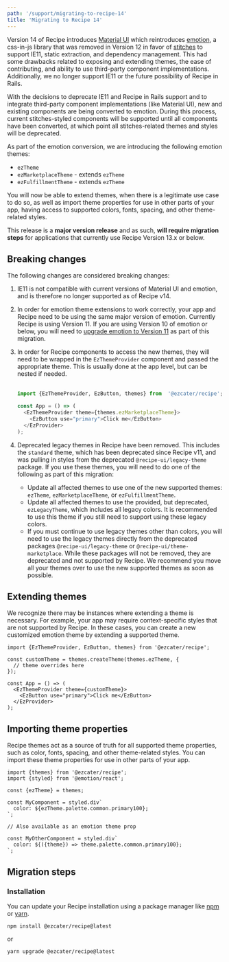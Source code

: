 ```yaml
---
path: '/support/migrating-to-recipe-14'
title: 'Migrating to Recipe 14'
---
```


Version 14 of Recipe introduces [Material UI](https://mui.com/) which reintroduces [emotion](https://emotion.sh/docs/introduction), a css-in-js library that was removed in Version 12 in favor of [stitches](https://stitches.dev/) to support IE11, static extraction, and dependency management. This had some drawbacks related to exposing and extending themes, the ease of contributing, and ability to use third-party component implementations. Additionally, we no longer support IE11 or the future possibility of Recipe in Rails.

With the decisions to deprecate IE11 and Recipe in Rails support and to integrate third-party component implementations (like Material UI), new and existing components are being converted to emotion. During this process, current stitches-styled components will be supported until all components have been converted, at which point all stitches-related themes and styles will be deprecated.

As part of the emotion conversion, we are introducing the following emotion themes:

- `ezTheme`
- `ezMarketplaceTheme` - extends `ezTheme`
- `ezFulfillmentTheme` - extends `ezTheme`

You will now be able to extend themes, when there is a legitimate use case to do so, as well as import theme properties for use in other parts of your app, having access to supported colors, fonts, spacing, and other theme-related styles.

This release is a **major version release** and as such, **will require migration steps** for applications that currently use Recipe Version 13.x or below.

## Breaking changes

The following changes are considered breaking changes:

1. IE11 is not compatible with current versions of Material UI and emotion, and is therefore no longer supported as of Recipe v14.

2. In order for emotion theme extensions to work correctly, your app and Recipe need to be using the same major version of emotion. Currently Recipe is using Version 11. If you are using Version 10 of emotion or below, you will need to [upgrade emotion to Version 11](https://emotion.sh/docs/emotion-11) as part of this migration.

3. In order for Recipe components to access the new themes, they will need to be wrapped in the `EzThemeProvider` component and passed the appropriate theme. This is usually done at the app level, but can be nested if needed. <br /> <br />

    ```js
    import {EzThemeProvider, EzButton, themes} from  '@ezcater/recipe';

    const App = () => (
      <EzThemeProvider theme={themes.ezMarketplaceTheme}>
        <EzButton use="primary">Click me</EzButton>
      </EzProvider>
    );
    ```

4. Deprecated legacy themes in Recipe have been removed. This includes the `standard` theme, which has been deprecated since Recipe v11, and was pulling in styles from the deprecated `@recipe-ui/legacy-theme` package. If you use these themes, you will need to do one of the following as part of this migration:
    - Update all affected themes to use one of the new supported themes: `ezTheme`, `ezMarketplaceTheme`, or `ezFulfillmentTheme`.
    - Update all affected themes to use the provided, but deprecated, `ezLegacyTheme`, which includes all legacy colors. It is recommended to use this theme if you still need to support using these legacy colors.
    - If you must continue to use legacy themes other than colors, you will need to use the legacy themes directly from the deprecated packages `@recipe-ui/legacy-theme` or `@recipe-ui/theme-marketplace`. While these packages will not be removed, they are deprecated and not supported by Recipe. We recommend you move all your themes over to use the new supported themes as soon as possible.

## Extending themes

<EzAlert headline="Warning" tagline="Extending themes can make future upgrade paths more difficult and should only be done when there is a valid use case to do so. If you'd like to suggest a change to a supported theme, please reach out to the Recipe team." use="warning" ></EzAlert>

We recognize there may be instances where extending a theme is necessary. For example, your app may require context-specific styles that are not supported by Recipe. In these cases, you can create a new customized emotion theme by extending a supported theme.

```tsx
import {EzThemeProvider, EzButton, themes} from '@ezcater/recipe';

const customTheme = themes.createTheme(themes.ezTheme, {
  // theme overrides here
});

const App = () => (
  <EzThemeProvider theme={customTheme}>
    <EzButton use="primary">Click me</EzButton>
  </EzProvider>
);
```

## Importing theme properties

Recipe themes act as a source of truth for all supported theme properties, such as color, fonts, spacing, and other theme-related styles. You can import these theme properties for use in other parts of your app.

```tsx
import {themes} from '@ezcater/recipe';
import {styled} from '@emotion/react';

const {ezTheme} = themes;

const MyComponent = styled.div`
  color: ${ezTheme.palette.common.primary100};
`;

// Also available as an emotion theme prop

const MyOtherComponent = styled.div`
  color: ${({theme}) => theme.palette.common.primary100};
`;
```

## Migration steps

### Installation

You can update your Recipe installation using a package manager like [npm](https://docs.npmjs.com/cli/v6/commands/npm) or [yarn](https://classic.yarnpkg.com/lang/en/).

```term
npm install @ezcater/recipe@latest
```
or
```term
yarn upgrade @ezcater/recipe@latest
```

